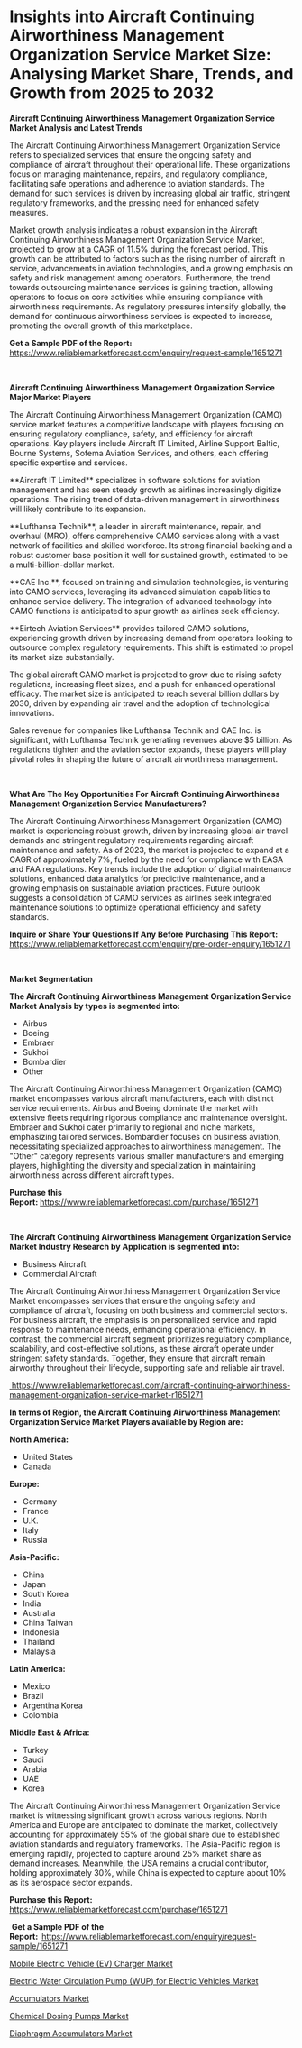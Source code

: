 <p><h1>Insights into Aircraft Continuing Airworthiness Management Organization Service Market Size: Analysing Market Share, Trends, and Growth from 2025 to 2032</h1></p><p><strong>Aircraft Continuing Airworthiness Management Organization Service Market Analysis and Latest Trends</strong></p>
<p><p>The Aircraft Continuing Airworthiness Management Organization Service refers to specialized services that ensure the ongoing safety and compliance of aircraft throughout their operational life. These organizations focus on managing maintenance, repairs, and regulatory compliance, facilitating safe operations and adherence to aviation standards. The demand for such services is driven by increasing global air traffic, stringent regulatory frameworks, and the pressing need for enhanced safety measures.</p><p>Market growth analysis indicates a robust expansion in the Aircraft Continuing Airworthiness Management Organization Service Market, projected to grow at a CAGR of 11.5% during the forecast period. This growth can be attributed to factors such as the rising number of aircraft in service, advancements in aviation technologies, and a growing emphasis on safety and risk management among operators. Furthermore, the trend towards outsourcing maintenance services is gaining traction, allowing operators to focus on core activities while ensuring compliance with airworthiness requirements. As regulatory pressures intensify globally, the demand for continuous airworthiness services is expected to increase, promoting the overall growth of this marketplace.</p></p>
<p><strong>Get a Sample PDF of the Report:&nbsp;</strong> <a href="https://www.reliablemarketforecast.com/enquiry/request-sample/1651271?utm_campaign=2011&utm_medium=2&utm_source=Github&utm_content=ia&utm_term=23032025&utm_id=aircraft-continuing-airworthiness-management-organization-service">https://www.reliablemarketforecast.com/enquiry/request-sample/1651271</a></p>
<p>&nbsp;</p>
<p><strong>Aircraft Continuing Airworthiness Management Organization Service Major Market Players</strong></p>
<p><p>The Aircraft Continuing Airworthiness Management Organization (CAMO) service market features a competitive landscape with players focusing on ensuring regulatory compliance, safety, and efficiency for aircraft operations. Key players include Aircraft IT Limited, Airline Support Baltic, Bourne Systems, Sofema Aviation Services, and others, each offering specific expertise and services.</p><p>**Aircraft IT Limited** specializes in software solutions for aviation management and has seen steady growth as airlines increasingly digitize operations. The rising trend of data-driven management in airworthiness will likely contribute to its expansion.</p><p>**Lufthansa Technik**, a leader in aircraft maintenance, repair, and overhaul (MRO), offers comprehensive CAMO services along with a vast network of facilities and skilled workforce. Its strong financial backing and a robust customer base position it well for sustained growth, estimated to be a multi-billion-dollar market.</p><p>**CAE Inc.**, focused on training and simulation technologies, is venturing into CAMO services, leveraging its advanced simulation capabilities to enhance service delivery. The integration of advanced technology into CAMO functions is anticipated to spur growth as airlines seek efficiency.</p><p>**Eirtech Aviation Services** provides tailored CAMO solutions, experiencing growth driven by increasing demand from operators looking to outsource complex regulatory requirements. This shift is estimated to propel its market size substantially.</p><p>The global aircraft CAMO market is projected to grow due to rising safety regulations, increasing fleet sizes, and a push for enhanced operational efficacy. The market size is anticipated to reach several billion dollars by 2030, driven by expanding air travel and the adoption of technological innovations.</p><p>Sales revenue for companies like Lufthansa Technik and CAE Inc. is significant, with Lufthansa Technik generating revenues above $5 billion. As regulations tighten and the aviation sector expands, these players will play pivotal roles in shaping the future of aircraft airworthiness management.</p></p>
<p>&nbsp;</p>
<p><strong>What Are The Key Opportunities For Aircraft Continuing Airworthiness Management Organization Service Manufacturers?</strong></p>
<p><p>The Aircraft Continuing Airworthiness Management Organization (CAMO) market is experiencing robust growth, driven by increasing global air travel demands and stringent regulatory requirements regarding aircraft maintenance and safety. As of 2023, the market is projected to expand at a CAGR of approximately 7%, fueled by the need for compliance with EASA and FAA regulations. Key trends include the adoption of digital maintenance solutions, enhanced data analytics for predictive maintenance, and a growing emphasis on sustainable aviation practices. Future outlook suggests a consolidation of CAMO services as airlines seek integrated maintenance solutions to optimize operational efficiency and safety standards.</p></p>
<p><strong>Inquire or Share Your Questions If Any Before Purchasing This Report:</strong> <a href="https://www.reliablemarketforecast.com/enquiry/pre-order-enquiry/1651271?utm_campaign=2011&utm_medium=2&utm_source=Github&utm_content=ia&utm_term=23032025&utm_id=aircraft-continuing-airworthiness-management-organization-service">https://www.reliablemarketforecast.com/enquiry/pre-order-enquiry/1651271</a></p>
<p>&nbsp;</p>
<p><strong>Market Segmentation</strong></p>
<p><strong>The Aircraft Continuing Airworthiness Management Organization Service Market Analysis by types is segmented into:</strong></p>
<p><ul><li>Airbus</li><li>Boeing</li><li>Embraer</li><li>Sukhoi</li><li>Bombardier</li><li>Other</li></ul></p>
<p><p>The Aircraft Continuing Airworthiness Management Organization (CAMO) market encompasses various aircraft manufacturers, each with distinct service requirements. Airbus and Boeing dominate the market with extensive fleets requiring rigorous compliance and maintenance oversight. Embraer and Sukhoi cater primarily to regional and niche markets, emphasizing tailored services. Bombardier focuses on business aviation, necessitating specialized approaches to airworthiness management. The "Other" category represents various smaller manufacturers and emerging players, highlighting the diversity and specialization in maintaining airworthiness across different aircraft types.</p></p>
<p><strong>Purchase this Report:&nbsp;</strong><a href="https://www.reliablemarketforecast.com/purchase/1651271?utm_campaign=2011&utm_medium=2&utm_source=Github&utm_content=ia&utm_term=23032025&utm_id=aircraft-continuing-airworthiness-management-organization-service">https://www.reliablemarketforecast.com/purchase/1651271</a></p>
<p>&nbsp;</p>
<p><strong>The Aircraft Continuing Airworthiness Management Organization Service Market Industry Research by Application is segmented into:</strong></p>
<p><ul><li>Business Aircraft</li><li>Commercial Aircraft</li></ul></p>
<p><p>The Aircraft Continuing Airworthiness Management Organization Service Market encompasses services that ensure the ongoing safety and compliance of aircraft, focusing on both business and commercial sectors. For business aircraft, the emphasis is on personalized service and rapid response to maintenance needs, enhancing operational efficiency. In contrast, the commercial aircraft segment prioritizes regulatory compliance, scalability, and cost-effective solutions, as these aircraft operate under stringent safety standards. Together, they ensure that aircraft remain airworthy throughout their lifecycle, supporting safe and reliable air travel.</p></p>
<p><a href="https://www.reliablemarketforecast.com/aircraft-continuing-airworthiness-management-organization-service-market-r1651271?utm_campaign=2011&utm_medium=2&utm_source=Github&utm_content=ia&utm_term=23032025&utm_id=aircraft-continuing-airworthiness-management-organization-service">&nbsp;https://www.reliablemarketforecast.com/aircraft-continuing-airworthiness-management-organization-service-market-r1651271</a></p>
<p><strong>In terms of Region, the Aircraft Continuing Airworthiness Management Organization Service Market Players available by Region are:</strong></p>
<p>
    <p> <strong> North America: </strong>
        <ul>
            <li>United States</li>
            <li>Canada</li>
        </ul>
        </p> 
    <p> <strong> Europe: </strong>
        <ul>
            <li>Germany</li>
            <li>France</li>
            <li>U.K.</li>
            <li>Italy</li>
            <li>Russia</li>
        </ul>
        </p> 
    <p> <strong> Asia-Pacific: </strong>
        <ul>
            <li>China</li>
            <li>Japan</li>
            <li>South Korea</li>
            <li>India</li>
            <li>Australia</li>
            <li>China Taiwan</li>
            <li>Indonesia</li>
            <li>Thailand</li>
            <li>Malaysia</li>
        </ul>
        </p> 
    <p> <strong> Latin America: </strong>
        <ul>
            <li>Mexico</li>
            <li>Brazil</li>
            <li>Argentina Korea</li>
            <li>Colombia</li>
        </ul>
        </p> 
    <p> <strong> Middle East & Africa: </strong>
        <ul>
            <li>Turkey</li>
            <li>Saudi</li>
            <li>Arabia</li>
            <li>UAE</li>
            <li>Korea</li>
        </ul>
    </p>
    </p>
<p><p>The Aircraft Continuing Airworthiness Management Organization Service market is witnessing significant growth across various regions. North America and Europe are anticipated to dominate the market, collectively accounting for approximately 55% of the global share due to established aviation standards and regulatory frameworks. The Asia-Pacific region is emerging rapidly, projected to capture around 25% market share as demand increases. Meanwhile, the USA remains a crucial contributor, holding approximately 30%, while China is expected to capture about 10% as its aerospace sector expands.</p></p>
<p><strong>Purchase this Report: </strong><a href="https://www.reliablemarketforecast.com/purchase/1651271?utm_campaign=2011&utm_medium=2&utm_source=Github&utm_content=ia&utm_term=23032025&utm_id=aircraft-continuing-airworthiness-management-organization-service">https://www.reliablemarketforecast.com/purchase/1651271</a></p>
<p>&nbsp;<strong>Get a Sample PDF of the Report:&nbsp;&nbsp;</strong><a href="https://www.reliablemarketforecast.com/enquiry/request-sample/1651271?utm_campaign=2011&utm_medium=2&utm_source=Github&utm_content=ia&utm_term=23032025&utm_id=aircraft-continuing-airworthiness-management-organization-service">https://www.reliablemarketforecast.com/enquiry/request-sample/1651271</a></p>
<p><strong></strong></p>
<p><p><a href="https://github.com/safurdorthu8/Market-Research-Report-List-1/blob/main/mobile-electric-vehicle-ev-charger-market.md?utm_campaign=2011&utm_medium=2&utm_source=Github&utm_content=ia&utm_term=23032025&utm_id=aircraft-continuing-airworthiness-management-organization-service">Mobile Electric Vehicle (EV) Charger Market</a></p><p><a href="https://github.com/bettysbozer/Market-Research-Report-List-1/blob/main/electric-water-circulation-pump-wup-for-electric-vehicles-market.md?utm_campaign=2011&utm_medium=2&utm_source=Github&utm_content=ia&utm_term=23032025&utm_id=aircraft-continuing-airworthiness-management-organization-service">Electric Water Circulation Pump (WUP) for Electric Vehicles Market</a></p><p><a href="https://www.linkedin.com/pulse/accumulators-market-trends-projected-cagr-69-from-2025-2032-rx7tc?utm_campaign=2011&utm_medium=2&utm_source=Github&utm_content=ia&utm_term=23032025&utm_id=aircraft-continuing-airworthiness-management-organization-service">Accumulators Market</a></p><p><a href="https://www.linkedin.com/pulse/rising-demand-chemical-dosing-pumps-market-influencing-6zxgc?utm_campaign=2011&utm_medium=2&utm_source=Github&utm_content=ia&utm_term=23032025&utm_id=aircraft-continuing-airworthiness-management-organization-service">Chemical Dosing Pumps Market</a></p><p><a href="https://www.linkedin.com/pulse/anticipated-growth-diaphragm-accumulators-market-74-cagr-4isxc?utm_campaign=2011&utm_medium=2&utm_source=Github&utm_content=ia&utm_term=23032025&utm_id=aircraft-continuing-airworthiness-management-organization-service">Diaphragm Accumulators Market</a></p></p>